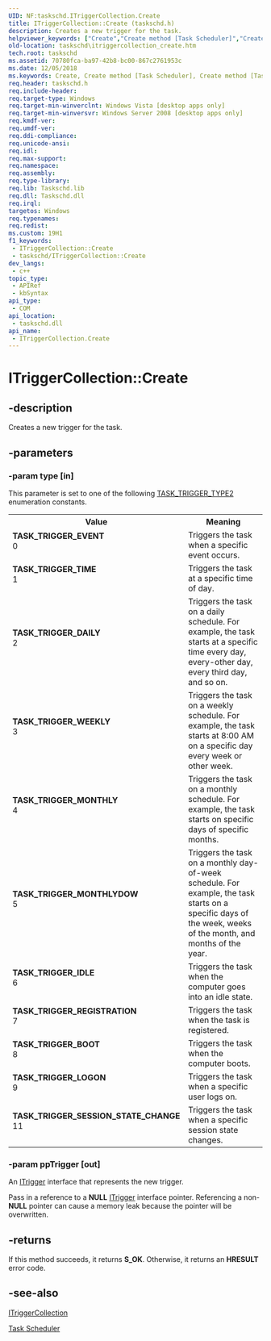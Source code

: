 ```yaml
---
UID: NF:taskschd.ITriggerCollection.Create
title: ITriggerCollection::Create (taskschd.h)
description: Creates a new trigger for the task.
helpviewer_keywords: ["Create","Create method [Task Scheduler]","Create method [Task Scheduler]","ITriggerCollection interface","ITriggerCollection interface [Task Scheduler]","Create method","ITriggerCollection.Create","ITriggerCollection::Create","TASK_TRIGGER_BOOT","TASK_TRIGGER_DAILY","TASK_TRIGGER_EVENT","TASK_TRIGGER_IDLE","TASK_TRIGGER_LOGON","TASK_TRIGGER_MONTHLY","TASK_TRIGGER_MONTHLYDOW","TASK_TRIGGER_REGISTRATION","TASK_TRIGGER_SESSION_STATE_CHANGE","TASK_TRIGGER_TIME","TASK_TRIGGER_WEEKLY","taskschd.itriggercollection_create","taskschd/ITriggerCollection::Create","triggers [Task Scheduler]","creating"]
old-location: taskschd\itriggercollection_create.htm
tech.root: taskschd
ms.assetid: 70780fca-ba97-42b8-bc00-867c2761953c
ms.date: 12/05/2018
ms.keywords: Create, Create method [Task Scheduler], Create method [Task Scheduler],ITriggerCollection interface, ITriggerCollection interface [Task Scheduler],Create method, ITriggerCollection.Create, ITriggerCollection::Create, TASK_TRIGGER_BOOT, TASK_TRIGGER_DAILY, TASK_TRIGGER_EVENT, TASK_TRIGGER_IDLE, TASK_TRIGGER_LOGON, TASK_TRIGGER_MONTHLY, TASK_TRIGGER_MONTHLYDOW, TASK_TRIGGER_REGISTRATION, TASK_TRIGGER_SESSION_STATE_CHANGE, TASK_TRIGGER_TIME, TASK_TRIGGER_WEEKLY, taskschd.itriggercollection_create, taskschd/ITriggerCollection::Create, triggers [Task Scheduler],creating
req.header: taskschd.h
req.include-header: 
req.target-type: Windows
req.target-min-winverclnt: Windows Vista [desktop apps only]
req.target-min-winversvr: Windows Server 2008 [desktop apps only]
req.kmdf-ver: 
req.umdf-ver: 
req.ddi-compliance: 
req.unicode-ansi: 
req.idl: 
req.max-support: 
req.namespace: 
req.assembly: 
req.type-library: 
req.lib: Taskschd.lib
req.dll: Taskschd.dll
req.irql: 
targetos: Windows
req.typenames: 
req.redist: 
ms.custom: 19H1
f1_keywords:
 - ITriggerCollection::Create
 - taskschd/ITriggerCollection::Create
dev_langs:
 - c++
topic_type:
 - APIRef
 - kbSyntax
api_type:
 - COM
api_location:
 - taskschd.dll
api_name:
 - ITriggerCollection.Create
---
```


# ITriggerCollection::Create


## -description

Creates a new trigger for the task.

## -parameters

### -param type [in]

This parameter is set to one of the following  <a href="/windows/desktop/api/taskschd/ne-taskschd-task_trigger_type2">TASK_TRIGGER_TYPE2</a> enumeration constants.

<table>
<tr>
<th>Value</th>
<th>Meaning</th>
</tr>
<tr>
<td width="40%"><a id="TASK_TRIGGER_EVENT"></a><a id="task_trigger_event"></a><dl>
<dt><b>TASK_TRIGGER_EVENT</b></dt>
<dt>0</dt>
</dl>
</td>
<td width="60%">
Triggers the task when a specific event occurs.

</td>
</tr>
<tr>
<td width="40%"><a id="TASK_TRIGGER_TIME"></a><a id="task_trigger_time"></a><dl>
<dt><b>TASK_TRIGGER_TIME</b></dt>
<dt>1</dt>
</dl>
</td>
<td width="60%">
Triggers the task at a specific time of day.

</td>
</tr>
<tr>
<td width="40%"><a id="TASK_TRIGGER_DAILY"></a><a id="task_trigger_daily"></a><dl>
<dt><b>TASK_TRIGGER_DAILY</b></dt>
<dt>2</dt>
</dl>
</td>
<td width="60%">
Triggers the task on a daily schedule. For example, the task starts at a specific time every day, every-other day, every third day, and so on.

</td>
</tr>
<tr>
<td width="40%"><a id="TASK_TRIGGER_WEEKLY"></a><a id="task_trigger_weekly"></a><dl>
<dt><b>TASK_TRIGGER_WEEKLY</b></dt>
<dt>3</dt>
</dl>
</td>
<td width="60%">
Triggers the task on a weekly schedule. For example, the task starts at 8:00 AM on a specific day every week or other week.

</td>
</tr>
<tr>
<td width="40%"><a id="TASK_TRIGGER_MONTHLY"></a><a id="task_trigger_monthly"></a><dl>
<dt><b>TASK_TRIGGER_MONTHLY</b></dt>
<dt>4</dt>
</dl>
</td>
<td width="60%">
Triggers the task on a monthly schedule. For example, the task starts on specific days of specific months.

</td>
</tr>
<tr>
<td width="40%"><a id="TASK_TRIGGER_MONTHLYDOW"></a><a id="task_trigger_monthlydow"></a><dl>
<dt><b>TASK_TRIGGER_MONTHLYDOW</b></dt>
<dt>5</dt>
</dl>
</td>
<td width="60%">
Triggers the task on a monthly day-of-week schedule. For example, the task starts on a specific   days of the week, weeks of the  month, and months of the year.

</td>
</tr>
<tr>
<td width="40%"><a id="TASK_TRIGGER_IDLE"></a><a id="task_trigger_idle"></a><dl>
<dt><b>TASK_TRIGGER_IDLE</b></dt>
<dt>6</dt>
</dl>
</td>
<td width="60%">
Triggers the task when the computer goes into an idle state.

</td>
</tr>
<tr>
<td width="40%"><a id="TASK_TRIGGER_REGISTRATION"></a><a id="task_trigger_registration"></a><dl>
<dt><b>TASK_TRIGGER_REGISTRATION</b></dt>
<dt>7</dt>
</dl>
</td>
<td width="60%">
Triggers the task when the task is registered.

</td>
</tr>
<tr>
<td width="40%"><a id="TASK_TRIGGER_BOOT"></a><a id="task_trigger_boot"></a><dl>
<dt><b>TASK_TRIGGER_BOOT</b></dt>
<dt>8</dt>
</dl>
</td>
<td width="60%">
Triggers the task when the computer boots.

</td>
</tr>
<tr>
<td width="40%"><a id="TASK_TRIGGER_LOGON"></a><a id="task_trigger_logon"></a><dl>
<dt><b>TASK_TRIGGER_LOGON</b></dt>
<dt>9</dt>
</dl>
</td>
<td width="60%">
Triggers the task when a specific user logs on.

</td>
</tr>
<tr>
<td width="40%"><a id="TASK_TRIGGER_SESSION_STATE_CHANGE"></a><a id="task_trigger_session_state_change"></a><dl>
<dt><b>TASK_TRIGGER_SESSION_STATE_CHANGE</b></dt>
<dt>11</dt>
</dl>
</td>
<td width="60%">
Triggers the task when a specific session state changes.

</td>
</tr>
</table>

### -param ppTrigger [out]

An <a href="/windows/desktop/api/taskschd/nn-taskschd-itrigger">ITrigger</a> interface that represents the new trigger.

Pass in a reference to a <b>NULL</b> <a href="/windows/desktop/api/taskschd/nn-taskschd-itrigger">ITrigger</a> interface pointer. Referencing a non-<b>NULL</b> pointer can cause a memory leak because the pointer will be overwritten.

## -returns

If this method succeeds, it returns <b>S_OK</b>. Otherwise, it returns an <b>HRESULT</b> error code.

## -see-also

<a href="/windows/desktop/api/taskschd/nn-taskschd-itriggercollection">ITriggerCollection</a>



<a href="/windows/desktop/TaskSchd/task-scheduler-start-page">Task Scheduler</a>